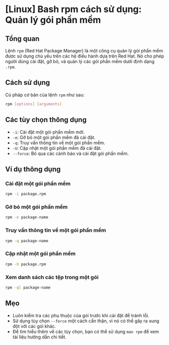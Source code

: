 # [Linux] Bash rpm cách sử dụng: Quản lý gói phần mềm

## Tổng quan
Lệnh `rpm` (Red Hat Package Manager) là một công cụ quản lý gói phần mềm được sử dụng chủ yếu trên các hệ điều hành dựa trên Red Hat. Nó cho phép người dùng cài đặt, gỡ bỏ, và quản lý các gói phần mềm dưới định dạng `.rpm`.

## Cách sử dụng
Cú pháp cơ bản của lệnh `rpm` như sau:

```bash
rpm [options] [arguments]
```

## Các tùy chọn thông dụng
- `-i`: Cài đặt một gói phần mềm mới.
- `-e`: Gỡ bỏ một gói phần mềm đã cài đặt.
- `-q`: Truy vấn thông tin về một gói phần mềm.
- `-U`: Cập nhật một gói phần mềm đã cài đặt.
- `--force`: Bỏ qua các cảnh báo và cài đặt gói phần mềm.

## Ví dụ thông dụng
### Cài đặt một gói phần mềm
```bash
rpm -i package.rpm
```

### Gỡ bỏ một gói phần mềm
```bash
rpm -e package-name
```

### Truy vấn thông tin về một gói phần mềm
```bash
rpm -q package-name
```

### Cập nhật một gói phần mềm
```bash
rpm -U package.rpm
```

### Xem danh sách các tệp trong một gói
```bash
rpm -ql package-name
```

## Mẹo
- Luôn kiểm tra các phụ thuộc của gói trước khi cài đặt để tránh lỗi.
- Sử dụng tùy chọn `--force` một cách cẩn thận, vì nó có thể gây ra xung đột với các gói khác.
- Để tìm hiểu thêm về các tùy chọn, bạn có thể sử dụng `man rpm` để xem tài liệu hướng dẫn chi tiết.